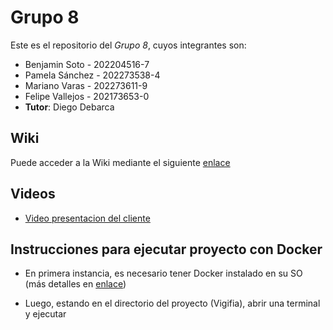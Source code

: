 # Grupo 8

Este es el repositorio del *Grupo 8*, cuyos integrantes son:
* Benjamin Soto   - 202204516-7
* Pamela Sánchez  - 202273538-4
* Mariano Varas   - 202273611-9
* Felipe Vallejos - 202173653-0
* **Tutor**: Diego Debarca 

## Wiki
Puede acceder a la Wiki mediante el siguiente [enlace](https://gitlab.com/analisis-y-dise-o-de-software/Vigifia/-/wikis/home)

## Videos

* [Video presentacion del cliente](https://www.youtube.com/watch?v=abJau21SDIk)

## Instrucciones para ejecutar proyecto con Docker

 * En primera instancia, es necesario tener Docker instalado en su SO (más detalles en [enlace](https://docs.docker.com/engine/install/))

 * Luego, estando en el directorio del proyecto (Vigifia), abrir una terminal y ejecutar 

